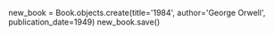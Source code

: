 new_book = Book.objects.create(title='1984', author='George Orwell', publication_date=1949) new_book.save()